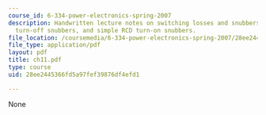 ```yaml
---
course_id: 6-334-power-electronics-spring-2007
description: Handwritten lecture notes on switching losses and snubbers, simple RCD
  turn-off snubbers, and simple RCD turn-on snubbers.
file_location: /coursemedia/6-334-power-electronics-spring-2007/28ee2445366fd5a97fef39876df4efd1_ch11.pdf
file_type: application/pdf
layout: pdf
title: ch11.pdf
type: course
uid: 28ee2445366fd5a97fef39876df4efd1

---
```

None